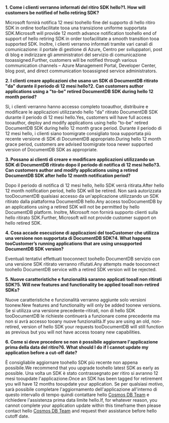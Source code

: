<span data-ttu-id="891aa-101">**1. Come i clienti verranno informati del ritiro SDK hello?**</span><span class="sxs-lookup"><span data-stu-id="891aa-101">**1. How will customers be notified of hello retiring SDK?**</span></span>

<span data-ttu-id="891aa-102">Microsoft fornirà notifica 12 mesi toohello fine del supporto di hello ritiro SDK in ordine toofacilitate tooa una transizione uniforme supportata SDK.</span><span class="sxs-lookup"><span data-stu-id="891aa-102">Microsoft will provide 12 month advance notification toohello end of support of hello retiring SDK in order toofacilitate a smooth transition tooa supported SDK.</span></span> <span data-ttu-id="891aa-103">Inoltre, i clienti verranno informati tramite vari canali di comunicazione: il portale di gestione di Azure, Centro per sviluppatori, post di blog e indirizzare gli amministratori del servizio di comunicazione tooassigned.</span><span class="sxs-lookup"><span data-stu-id="891aa-103">Further, customers will be notified through various communication channels – Azure Management Portal, Developer Center, blog post, and direct communication tooassigned service administrators.</span></span>

<span data-ttu-id="891aa-104">**2. I clienti creare applicazioni che usano un SDK di DocumentDB ritirato "da" durante il periodo di 12 mesi hello?**</span><span class="sxs-lookup"><span data-stu-id="891aa-104">**2. Can customers author applications using a "to-be" retired DocumentDB SDK during hello 12 month period?**</span></span> 

<span data-ttu-id="891aa-105">Sì, i clienti verranno hanno accesso completo tooauthor, distribuire e modificare le applicazioni utilizzando hello "da" ritirato DocumentDB SDK durante il periodo di 12 mesi hello.</span><span class="sxs-lookup"><span data-stu-id="891aa-105">Yes, customers will have full access tooauthor, deploy and modify applications using hello "to-be" retired DocumentDB SDK during hello 12 month grace period.</span></span> <span data-ttu-id="891aa-106">Durante il periodo di 12 mesi hello, i clienti siano toomigrate consigliato tooa supportata più recente versione di SDK di DocumentDB appropriato.</span><span class="sxs-lookup"><span data-stu-id="891aa-106">During hello 12 month grace period, customers are advised toomigrate tooa newer supported version of DocumentDB SDK as appropriate.</span></span>

<span data-ttu-id="891aa-107">**3. Possano ai clienti di creare e modificare applicazioni utilizzando un SDK di DocumentDB ritirato dopo il periodo di notifica di 12 mesi hello?**</span><span class="sxs-lookup"><span data-stu-id="891aa-107">**3. Can customers author and modify applications using a retired DocumentDB SDK after hello 12 month notification period?**</span></span>

<span data-ttu-id="891aa-108">Dopo il periodo di notifica di 12 mesi hello, hello SDK verrà ritirata.</span><span class="sxs-lookup"><span data-stu-id="891aa-108">After hello 12 month notification period, hello SDK will be retired.</span></span> <span data-ttu-id="891aa-109">Non sarà autorizzata tooDocumentDB qualsiasi accesso da un'applicazione utilizzando un SDK ritirato dalla piattaforma DocumentDB hello.</span><span class="sxs-lookup"><span data-stu-id="891aa-109">Any access tooDocumentDB by an applications using a retired SDK will not be permitted by hello DocumentDB platform.</span></span> <span data-ttu-id="891aa-110">Inoltre, Microsoft non fornirà supporto clienti sulla hello ritirato SDK.</span><span class="sxs-lookup"><span data-stu-id="891aa-110">Further, Microsoft will not provide customer support on hello retired SDK.</span></span>

<span data-ttu-id="891aa-111">**4. Cosa accade esecuzione di applicazioni del tooCustomer che utilizza una versione non supportata di DocumentDB SDK?**</span><span class="sxs-lookup"><span data-stu-id="891aa-111">**4. What happens tooCustomer’s running applications that are using unsupported DocumentDB SDK version?**</span></span>

<span data-ttu-id="891aa-112">Eventuali tentativi effettuati tooconnect toohello DocumentDB servizio con una versione SDK ritirato verranno rifiutati.</span><span class="sxs-lookup"><span data-stu-id="891aa-112">Any attempts made tooconnect toohello DocumentDB service with a retired SDK version will be rejected.</span></span> 

<span data-ttu-id="891aa-113">**5. Nuove caratteristiche e funzionalità saranno applicati tooall non ritirati SDK?**</span><span class="sxs-lookup"><span data-stu-id="891aa-113">**5. Will new features and functionality be applied tooall non-retired SDKs?**</span></span>

<span data-ttu-id="891aa-114">Nuove caratteristiche e funzionalità verranno aggiunte solo versioni toonew.</span><span class="sxs-lookup"><span data-stu-id="891aa-114">New features and functionality will only be added toonew versions.</span></span> <span data-ttu-id="891aa-115">Se si utilizza una versione precedente-ritirati, non di hello SDK tooDocumentDB le richieste continuerà a funzionare come precedente ma non si avrà accesso tooany nuove funzionalità.</span><span class="sxs-lookup"><span data-stu-id="891aa-115">If you are using an old, non-retired, version of hello SDK your requests tooDocumentDB will still function as previous but you will not have access tooany new capabilities.</span></span>  

<span data-ttu-id="891aa-116">**6. Come si deve procedere se non è possibile aggiornare l'applicazione prima della data del ritiro?**</span><span class="sxs-lookup"><span data-stu-id="891aa-116">**6. What should I do if I cannot update my application before a cut-off date?**</span></span>

<span data-ttu-id="891aa-117">È consigliabile aggiornare toohello SDK più recente non appena possibile.</span><span class="sxs-lookup"><span data-stu-id="891aa-117">We recommend that you upgrade toohello latest SDK as early as possible.</span></span> <span data-ttu-id="891aa-118">Una volta un SDK è stato contrassegnato per ritiro si avranno 12 mesi tooupdate l'applicazione.</span><span class="sxs-lookup"><span data-stu-id="891aa-118">Once an SDK has been tagged for retirement you will have 12 months tooupdate your application.</span></span> <span data-ttu-id="891aa-119">Se per qualsiasi motivo, sarà possibile completare l'aggiornamento dell'applicazione all'interno di questo intervallo di tempo quindi contattare hello [Cosmos DB Team](mailto:askcosmosdb@microsoft.com) e richiedere l'assistenza prima data limite hello.</span><span class="sxs-lookup"><span data-stu-id="891aa-119">If, for whatever reason, you cannot complete your application update within this timeframe then please contact hello [Cosmos DB Team](mailto:askcosmosdb@microsoft.com) and request their assistance before hello cutoff date.</span></span>

